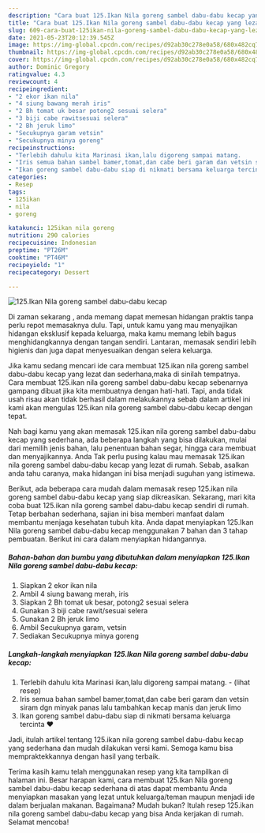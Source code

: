 ```yaml
---
description: "Cara buat 125.Ikan Nila goreng sambel dabu-dabu kecap yang lezat dan Mudah Dibuat"
title: "Cara buat 125.Ikan Nila goreng sambel dabu-dabu kecap yang lezat dan Mudah Dibuat"
slug: 609-cara-buat-125ikan-nila-goreng-sambel-dabu-dabu-kecap-yang-lezat-dan-mudah-dibuat
date: 2021-05-23T20:12:39.545Z
image: https://img-global.cpcdn.com/recipes/d92ab30c278e0a58/680x482cq70/125ikan-nila-goreng-sambel-dabu-dabu-kecap-foto-resep-utama.jpg
thumbnail: https://img-global.cpcdn.com/recipes/d92ab30c278e0a58/680x482cq70/125ikan-nila-goreng-sambel-dabu-dabu-kecap-foto-resep-utama.jpg
cover: https://img-global.cpcdn.com/recipes/d92ab30c278e0a58/680x482cq70/125ikan-nila-goreng-sambel-dabu-dabu-kecap-foto-resep-utama.jpg
author: Dominic Gregory
ratingvalue: 4.3
reviewcount: 4
recipeingredient:
- "2 ekor ikan nila"
- "4 siung bawang merah iris"
- "2 Bh tomat uk besar potong2 sesuai selera"
- "3 biji cabe rawitsesuai selera"
- "2 Bh jeruk limo"
- "Secukupnya garam vetsin"
- "Secukupnya minya goreng"
recipeinstructions:
- "Terlebih dahulu kita Marinasi ikan,lalu digoreng sampai matang.           (lihat resep)"
- "Iris semua bahan sambel bamer,tomat,dan cabe beri garam dan vetsin siram dgn minyak panas lalu tambahkan kecap manis dan jeruk limo"
- "Ikan goreng sambel dabu-dabu siap di nikmati bersama keluarga tercinta ❤️"
categories:
- Resep
tags:
- 125ikan
- nila
- goreng

katakunci: 125ikan nila goreng 
nutrition: 290 calories
recipecuisine: Indonesian
preptime: "PT26M"
cooktime: "PT46M"
recipeyield: "1"
recipecategory: Dessert

---
```



![125.Ikan Nila goreng sambel dabu-dabu kecap](https://img-global.cpcdn.com/recipes/d92ab30c278e0a58/680x482cq70/125ikan-nila-goreng-sambel-dabu-dabu-kecap-foto-resep-utama.jpg)

Di zaman  sekarang , anda memang dapat memesan hidangan praktis tanpa perlu repot memasaknya dulu. Tapi, untuk kamu yang mau menyajikan hidangan eksklusif kepada keluarga, maka kamu memang lebih bagus menghidangkannya dengan tangan sendiri. Lantaran, memasak sendiri lebih higienis dan juga dapat menyesuaikan dengan selera keluarga.

Jika kamu sedang mencari ide cara membuat 125.ikan nila goreng sambel dabu-dabu kecap yang lezat dan sederhana,maka di sinilah tempatnya. Cara membuat 125.ikan nila goreng sambel dabu-dabu kecap  sebenarnya gampang dibuat jika kita membuatnya dengan hati-hati. Tapi, anda tidak usah risau akan tidak berhasil dalam melakukannya 
sebab dalam artikel ini kami akan mengulas 125.ikan nila goreng sambel dabu-dabu kecap dengan tepat.  



Nah bagi kamu yang akan memasak 125.ikan nila goreng sambel dabu-dabu kecap yang sederhana, ada beberapa langkah yang bisa dilakukan, mulai dari memilih jenis bahan, lalu penentuan bahan segar, hingga cara membuat dan menyajikannya. Anda Tak perlu pusing kalau mau memasak 125.ikan nila goreng sambel dabu-dabu kecap yang lezat di rumah. Sebab, asalkan anda  tahu caranya, maka hidangan ini bisa menjadi suguhan yang istimewa.

Berikut, ada beberapa cara mudah dalam memasak resep 125.ikan nila goreng sambel dabu-dabu kecap yang siap dikreasikan. Sekarang, mari kita coba buat 125.ikan nila goreng sambel dabu-dabu kecap sendiri di rumah. Tetap berbahan sederhana, sajian ini bisa memberi manfaat dalam membantu menjaga kesehatan tubuh kita. Anda dapat menyiapkan 125.Ikan Nila goreng sambel dabu-dabu kecap menggunakan 7 bahan dan 3 tahap pembuatan. Berikut ini cara dalam menyiapkan hidangannya.

<!--inarticleads1-->

##### Bahan-bahan dan bumbu yang dibutuhkan dalam menyiapkan 125.Ikan Nila goreng sambel dabu-dabu kecap:

1. Siapkan 2 ekor ikan nila
1. Ambil 4 siung bawang merah, iris
1. Siapkan 2 Bh tomat uk besar, potong2 sesuai selera
1. Gunakan 3 biji cabe rawit/sesuai selera
1. Gunakan 2 Bh jeruk limo
1. Ambil Secukupnya garam, vetsin
1. Sediakan Secukupnya minya goreng




<!--inarticleads2-->

##### Langkah-langkah menyiapkan 125.Ikan Nila goreng sambel dabu-dabu kecap:

1. Terlebih dahulu kita Marinasi ikan,lalu digoreng sampai matang. -           (lihat resep)
1. Iris semua bahan sambel bamer,tomat,dan cabe beri garam dan vetsin siram dgn minyak panas lalu tambahkan kecap manis dan jeruk limo
1. Ikan goreng sambel dabu-dabu siap di nikmati bersama keluarga tercinta ❤️




Jadi, itulah artikel tentang  125.ikan nila goreng sambel dabu-dabu kecap  yang sederhana dan mudah dilakukan versi kami. Semoga kamu bisa mempraktekkannya dengan hasil yang terbaik. 

Terima kasih kamu telah menggunakan resep yang kita tampilkan di halaman ini. Besar harapan kami, cara membuat  125.Ikan Nila goreng sambel dabu-dabu kecap sederhana di atas dapat membantu Anda menyiapkan masakan yang lezat untuk keluarga/teman maupun menjadi ide dalam berjualan makanan. Bagaimana? Mudah bukan? Itulah resep 125.ikan nila goreng sambel dabu-dabu kecap yang bisa Anda kerjakan di rumah. Selamat mencoba!

